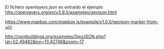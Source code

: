
El fichero openlayers.json es extraido el ejemplo 
http://openlayers.org/en/v3.9.0/examples/geojson.html

https://www.mapbox.com/mapbox.js/example/v1.0.0/geojson-marker-from-url/


http://osmbuildings.org/examples/GeoJSON.php?lat=52.49482&lon=13.42746&zoom=17
